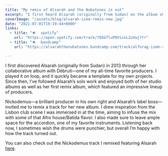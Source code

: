 ```yaml
---
title: "My remix of Alsarah and the Nubatones is out"
excerpt: "I first heard Alsarah (originally from Sudan) on the album she did with Débruit, one of my all-time favourite producers"
coverImage: "/assets/blog/alsarah-izem-remix-new.jpg"
date: "2021-07-01T19:19:44+0000"
links:
  - title: "🔉  spotify"
    url: "https://open.spotify.com/track/7E6GfluP0VixsL2uVwj7tr"
  - title: "🔉  bandcamp"
    url: "https://alsarahthenubatones.bandcamp.com/track/alforag-izem-remix"

---
```


I first discovered Alsarah (originally from Sudan) in 2013 through her collaborative album with Débruit—one of my all-time favorite producers. I played it on loop, and it quickly became a template for my own projects. Since then, I’ve followed Alsarah’s solo work and enjoyed both of her studio albums as well as her first remix album, which featured an impressive lineup of producers.

Nickodemus—a brilliant producer in his own right and Alsarah’s label boss—invited me to remix a track for her new album. I drew inspiration from the Lisbon club scene I was immersed in at the time, aiming to infuse the mix with some of that Afro house/Batida flavor. I also made sure to leave ample space for the accordion, one of my favorite instruments. Listening back now, I sometimes wish the drums were punchier, but overall I’m happy with how the track turned out.

You can also check out the Nickodemus track I remixed featuring Alsarah [here](https://open.spotify.com/track/3Mh5tIqrwhAws7WEAoxZzY?si=a87759a4b86f4d5d).